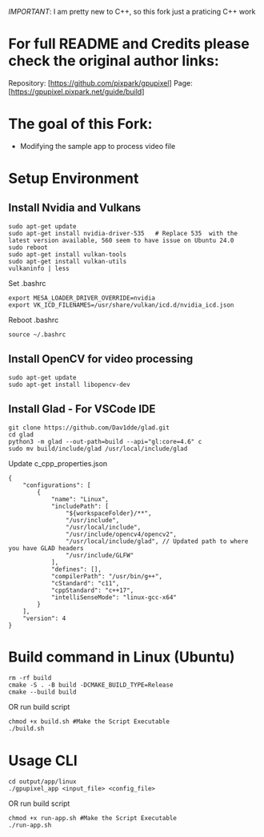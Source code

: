 *IMPORTANT*: I am pretty new to C++, so this fork just a praticing C++ work

# For full README and Credits please check the original author links:
Repository: [https://github.com/pixpark/gpupixel]
Page: [https://gpupixel.pixpark.net/guide/build]

# The goal of this Fork:
- Modifying the sample app to process video file

# Setup Environment
## Install Nvidia and Vulkans
```
sudo apt-get update
sudo apt-get install nvidia-driver-535   # Replace 535  with the latest version available, 560 seem to have issue on Ubuntu 24.0
sudo reboot
sudo apt-get install vulkan-tools
sudo apt-get install vulkan-utils
vulkaninfo | less
```
Set .bashrc
```
export MESA_LOADER_DRIVER_OVERRIDE=nvidia
export VK_ICD_FILENAMES=/usr/share/vulkan/icd.d/nvidia_icd.json
```
Reboot .bashrc
```
source ~/.bashrc
```

## Install OpenCV for video processing
```
sudo apt-get update
sudo apt-get install libopencv-dev
```

## Install Glad - For VSCode IDE
```
git clone https://github.com/Dav1dde/glad.git
cd glad
python3 -m glad --out-path=build --api="gl:core=4.6" c
sudo mv build/include/glad /usr/local/include/glad
```
Update c_cpp_properties.json
```
{
    "configurations": [
        {
            "name": "Linux",
            "includePath": [
                "${workspaceFolder}/**",
                "/usr/include",
                "/usr/local/include",
                "/usr/include/opencv4/opencv2",
                "/usr/local/include/glad", // Updated path to where you have GLAD headers
                "/usr/include/GLFW"
            ],
            "defines": [],
            "compilerPath": "/usr/bin/g++",
            "cStandard": "c11",
            "cppStandard": "c++17",
            "intelliSenseMode": "linux-gcc-x64"
        }
    ],
    "version": 4
}
```

# Build command in Linux (Ubuntu)
```
rm -rf build
cmake -S . -B build -DCMAKE_BUILD_TYPE=Release
cmake --build build
```
OR run build script
```
chmod +x build.sh #Make the Script Executable
./build.sh
```

# Usage CLI
```
cd output/app/linux
./gpupixel_app <input_file> <config_file>
```
OR run build script
```
chmod +x run-app.sh #Make the Script Executable
./run-app.sh
```

